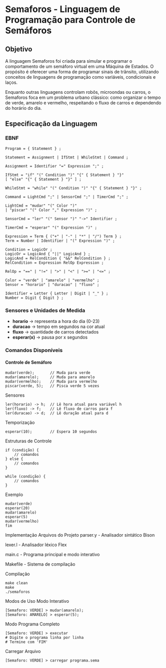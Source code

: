 # Semaforos - Linguagem de Programação para Controle de Semáforos

## Objetivo
A linguagem Semaforos foi criada para simular e programar o comportamento de um semáforo virtual em uma Máquina de Estados. O propósito é oferecer uma forma de programar sinais de trânsito, utilizando conceitos de linguagens de programação como variáveis, condicionais e laços.

Enquanto outras linguagens controlam robôs, microondas ou carros, o Semaforos foca em um problema urbano clássico: como organizar o tempo de verde, amarelo e vermelho, respeitando o fluxo de carros e dependendo do horário do dia.

## Especificação da Linguagem

### EBNF
```
Program = { Statement } ;

Statement = Assignment | IfStmt | WhileStmt | Command ;

Assignment = Identifier "=" Expression ";" ;

IfStmt = "if" "(" Condition ")" "{" { Statement } "}"
[ "else" "{" { Statement } "}" ] ;

WhileStmt = "while" "(" Condition ")" "{" { Statement } "}" ;

Command = LightCmd ";" | SensorCmd ";" | TimerCmd ";" ;

LightCmd = "mudar" "(" Color ")"
| "piscar" "(" Color "," Expression ")" ;

SensorCmd = "ler" "(" Sensor ")" "->" Identifier ;

TimerCmd = "esperar" "(" Expression ")" ;

Expression = Term { ("+" | "-" | "*" | "/") Term } ;
Term = Number | Identifier | "(" Expression ")" ;

Condition = LogicOr ;
LogicOr = LogicAnd { "||" LogicAnd } ;
LogicAnd = RelCondition { "&&" RelCondition } ;
RelCondition = Expression RelOp Expression ;

RelOp = "==" | "!=" | ">" | "<" | ">=" | "<=" ;

Color = "verde" | "amarelo" | "vermelho" ;
Sensor = "horario" | "duracao" | "fluxo" ;

Identifier = Letter { Letter | Digit | "_" } ;
Number = Digit { Digit } ;
```


### Sensores e Unidades de Medida

- **horario** → representa a hora do dia (0-23)
- **duracao** → tempo em segundos na cor atual
- **fluxo** → quantidade de carros detectados
- **esperar(x)** → pausa por x segundos

### Comandos Disponíveis

#### Controle de Semáforo
```
mudar(verde);       // Muda para verde
mudar(amarelo);     // Muda para amarelo  
mudar(vermelho);    // Muda para vermelho
piscar(verde, 5);   // Pisca verde 5 vezes
```
Sensores
```
ler(horario) -> h;  // Lê hora atual para variável h
ler(fluxo) -> f;    // Lê fluxo de carros para f
ler(duracao) -> d;  // Lê duração atual para d
```
Temporização
```
esperar(10);        // Espera 10 segundos
```
Estruturas de Controle
```
if (condição) {
    // comandos
} else {
    // comandos
}

while (condição) {
    // comandos
}
```
Exemplo
```
mudar(verde)
esperar(20)
mudar(amarelo)
esperar(5)
mudar(vermelho)
fim

```
Implementação
Arquivos do Projeto
parser.y - Analisador sintático Bison

lexer.l - Analisador léxico Flex

main.c - Programa principal e modo interativo

Makefile - Sistema de compilação

Compilação
```
make clean
make
./semaforos
```
Modos de Uso
Modo Interativo
```
[Semaforo: VERDE] > mudar(amarelo);
[Semaforo: AMARELO] > esperar(5);
```
Modo Programa Completo
```
[Semaforo: VERDE] > executar
# Digite o programa linha por linha
# Termine com 'FIM'
```
Carregar Arquivo
```
[Semaforo: VERDE] > carregar programa.sema
```
